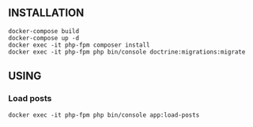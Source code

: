 INSTALLATION
------------

~~~
docker-compose build
docker-compose up -d
docker exec -it php-fpm composer install
docker exec -it php-fpm php bin/console doctrine:migrations:migrate
~~~

USING
-------------

### Load posts

~~~
docker exec -it php-fpm php bin/console app:load-posts
~~~